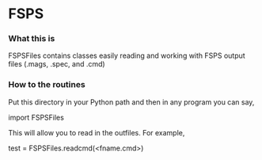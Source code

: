 FSPS
====


### What this is

FSPSFiles contains classes easily reading and working with FSPS output files (.mags, .spec, and .cmd)

### How to the routines 

Put this directory in your Python path and then in any program you can say,

import FSPSFiles 

This will allow you to read in the outfiles. For example,

test = FSPSFiles.readcmd(<fname.cmd>)
